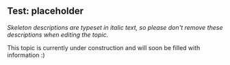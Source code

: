 ## Test: placeholder

_Skeleton descriptions are typeset in italic text,_
_so please don't remove these descriptions when editing the topic._

This topic is currently under construction and will soon be filled with information :)
